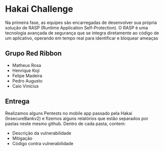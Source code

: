 # Hakai Challenge
Na primeira fase, as equipes são encarregadas de desenvolver sua própria solução de RASP (Runtime Application Self-Protection). O RASP é uma tecnologia avançada de segurança que se integra diretamente ao código de um aplicativo, operando em tempo real para identificar e bloquear
ameaças

## Grupo Red Ribbon

- Matheus Rosa
- Henrique Koji
- Felipe Madeira
- Pedro Augusto
- Caio Vinícius

## Entrega 
Realizamos alguns Pentests no mobile app passado pela Hakai (InsecureBankv2) e fizemos alguns relatórios que estão separados por pastas neste mesmo github. Dentro de cada pasta, contem:
- Descrição da vulnerabilidade
- Mitigação
- Código contra vulnerabilidade


